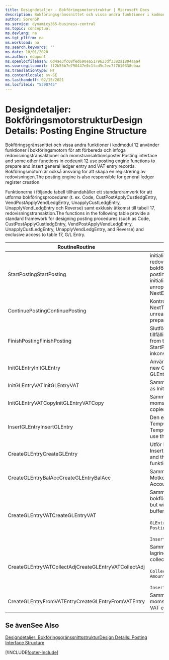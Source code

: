```yaml
---
title: Designdetaljer - Bokföringsmotorstruktur | Microsoft Docs
description: Bokföringsgränssnittet och vissa andra funktioner i kodmodul 12 använder funktioner i bokföringsmotorn för att förbereda och infoga redovisningstransaktioner och momstransaktionsposter. Bokföringsmotorn är också ansvarig för att skapa en registrering av redovisningen.
author: SorenGP
ms.service: dynamics365-business-central
ms.topic: conceptual
ms.devlang: na
ms.tgt_pltfrm: na
ms.workload: na
ms.search.keywords: ''
ms.date: 10/01/2020
ms.author: edupont
ms.openlocfilehash: 6d4ae3fc68fed690ea5179623df3382a1804aaa4
ms.sourcegitcommit: ff2b55b7e790447e0c1fcd5c2ec7f7610338ebaa
ms.translationtype: HT
ms.contentlocale: sv-SE
ms.lasthandoff: 02/15/2021
ms.locfileid: "5390745"
---
```

# <a name="design-details-posting-engine-structure"></a><span data-ttu-id="eccb7-104">Designdetaljer: Bokföringsmotorstruktur</span><span class="sxs-lookup"><span data-stu-id="eccb7-104">Design Details: Posting Engine Structure</span></span>
<span data-ttu-id="eccb7-105">Bokföringsgränssnittet och vissa andra funktioner i kodmodul 12 använder funktioner i bokföringsmotorn för att förbereda och infoga redovisningstransaktioner och momstransaktionsposter.</span><span class="sxs-lookup"><span data-stu-id="eccb7-105">Posting interface and some other functions in codeunit 12 use posting engine functions to prepare and insert general ledger entry and VAT entry records.</span></span> <span data-ttu-id="eccb7-106">Bokföringsmotorn är också ansvarig för att skapa en registrering av redovisningen.</span><span class="sxs-lookup"><span data-stu-id="eccb7-106">The posting engine is also responsible for general ledger register creation.</span></span>  
  
 <span data-ttu-id="eccb7-107">Funktionerna i följande tabell tillhandahåller ett standardramverk för att utforma bokföringsprocedurer (t. ex. Code, CustPostApplyCustledgEntry, VendPostApplyVendLedgEntry, UnapplyCustLedgEntry, UnapplyVendLedgEntry och Reverse) samt exklusiv åtkomst till tabell 17, redovisningstransaktion.</span><span class="sxs-lookup"><span data-stu-id="eccb7-107">The functions in the following table provide a standard framework for designing posting procedures (such as Code, CustPostApplyCustledgEntry, VendPostApplyVendLedgEntry, UnapplyCustLedgEntry, UnapplyVendLedgEntry, and Reverse) and exclusive access to table 17, G/L Entry.</span></span>  
  
|<span data-ttu-id="eccb7-108">Routine</span><span class="sxs-lookup"><span data-stu-id="eccb7-108">Routine</span></span>|<span data-ttu-id="eccb7-109">Description</span><span class="sxs-lookup"><span data-stu-id="eccb7-109">Description</span></span>|  
|-------------|---------------------------------------|  
|<span data-ttu-id="eccb7-110">StartPosting</span><span class="sxs-lookup"><span data-stu-id="eccb7-110">StartPosting</span></span>|<span data-ttu-id="eccb7-111">initialiserar bokföringsbufferten TempGLEntryBuf, låser redovisningstransaktions- och momstransaktionstabellerna och initialiserar bokföringsperiod, bokförd redovisningsjournal och valutakurser.</span><span class="sxs-lookup"><span data-stu-id="eccb7-111">Initializes posting buffer TempGLEntryBuf, locks G/L Entry and VAT Entry tables, and initializes Accounting Period, G/L Register, and Exchange Rate.</span></span> <span data-ttu-id="eccb7-112">Bör bara anropas en gång, sedan är NextEntryNo 0.</span><span class="sxs-lookup"><span data-stu-id="eccb7-112">Should be called only once, then NextEntryNo is 0.</span></span>|  
|<span data-ttu-id="eccb7-113">ContinuePosting</span><span class="sxs-lookup"><span data-stu-id="eccb7-113">ContinuePosting</span></span>|<span data-ttu-id="eccb7-114">Kontrollerar och bokför orealiserad moms för föregående transaktion, ökar NextTransactionNo och förbereder bokföringen av nästa rad.</span><span class="sxs-lookup"><span data-stu-id="eccb7-114">Checks and posts unrealized VAT for previous transaction increment NextTransactionNo and prepares post of next line.</span></span>|  
|<span data-ttu-id="eccb7-115">FinishPosting</span><span class="sxs-lookup"><span data-stu-id="eccb7-115">FinishPosting</span></span>|<span data-ttu-id="eccb7-116">Slutför bokföringen genom att infoga redovisningstransaktioner från den tillfälliga bufferten i databastabellen.</span><span class="sxs-lookup"><span data-stu-id="eccb7-116">Completes posting by inserting G/L entries from temporary buffer into database table.</span></span> <span data-ttu-id="eccb7-117">Används alltid tillsammans med StartPosting.</span><span class="sxs-lookup"><span data-stu-id="eccb7-117">Always used together with StartPosting.</span></span> <span data-ttu-id="eccb7-118">Söker efter inkonsekvenser.</span><span class="sxs-lookup"><span data-stu-id="eccb7-118">Checks for inconsistencies.</span></span>|  
|<span data-ttu-id="eccb7-119">InitGLEntry</span><span class="sxs-lookup"><span data-stu-id="eccb7-119">InitGLEntry</span></span>|<span data-ttu-id="eccb7-120">Används för att initialisera en ny redovisningstransaktion för</span><span class="sxs-lookup"><span data-stu-id="eccb7-120">Used to initialize new G/L entry for Gen.</span></span> <span data-ttu-id="eccb7-121">standardredovisningsjournalrad.</span><span class="sxs-lookup"><span data-stu-id="eccb7-121">Jnl Line.</span></span> <span data-ttu-id="eccb7-122">Returnerar GLEntry som parameter.</span><span class="sxs-lookup"><span data-stu-id="eccb7-122">Returns GLEntry as parameter.</span></span>|  
|<span data-ttu-id="eccb7-123">InitGLEntryVAT</span><span class="sxs-lookup"><span data-stu-id="eccb7-123">InitGLEntryVAT</span></span>|<span data-ttu-id="eccb7-124">Samma som InitGLEntry men tilldelar också Motkonto och SummarizeVAT.</span><span class="sxs-lookup"><span data-stu-id="eccb7-124">Same as InitGLEntry, but also assigns Bal. Account No. and SummarizeVAT.</span></span>|  
|<span data-ttu-id="eccb7-125">InitGLEntryVATCopy</span><span class="sxs-lookup"><span data-stu-id="eccb7-125">InitGLEntryVATCopy</span></span>|<span data-ttu-id="eccb7-126">Samma som InitGLEntryVAT men kopierar också bokföringsmalldata från momstransaktionen innan SummarizeVAT.</span><span class="sxs-lookup"><span data-stu-id="eccb7-126">Similar to InitGLEntryVAT, but also copies posting groups data from VAT Entry before SummarizeVAT.</span></span>|  
|<span data-ttu-id="eccb7-127">InsertGLEntry</span><span class="sxs-lookup"><span data-stu-id="eccb7-127">InsertGLEntry</span></span>|<span data-ttu-id="eccb7-128">Den enda funktion som infogar redovisningstransaktionen i den globala TempGLEntryBuf-tabellen.</span><span class="sxs-lookup"><span data-stu-id="eccb7-128">The only function that inserts G/L entry into global TempGLEntryBuf table.</span></span> <span data-ttu-id="eccb7-129">Använd alltid den här funktionen för att infoga.</span><span class="sxs-lookup"><span data-stu-id="eccb7-129">Always use this function for insert.</span></span>|  
|<span data-ttu-id="eccb7-130">CreateGLEntry</span><span class="sxs-lookup"><span data-stu-id="eccb7-130">CreateGLEntry</span></span>|<span data-ttu-id="eccb7-131">Utför InitGLEntry, tilldelar alt. valutabelopp och utför sedan InsertGLEntry.</span><span class="sxs-lookup"><span data-stu-id="eccb7-131">Performs an InitGLEntry, assigns Additional Currency Amount, and then performs InsertGLEntry.</span></span> <span data-ttu-id="eccb7-132">Ersätter flera rader av kod med ett enda funktionsanrop.</span><span class="sxs-lookup"><span data-stu-id="eccb7-132">Replaces several lines of code with a single function call.</span></span>|  
|<span data-ttu-id="eccb7-133">CreateGLEntryBalAcc</span><span class="sxs-lookup"><span data-stu-id="eccb7-133">CreateGLEntryBalAcc</span></span>|<span data-ttu-id="eccb7-134">Samma som CreateGLEntry men tilldelar också Motkontotyp och Motkonto.</span><span class="sxs-lookup"><span data-stu-id="eccb7-134">Same as CreateGLEntry, but also assigns Bal. Account Type and Bal. Account No.</span></span>|  
|<span data-ttu-id="eccb7-135">CreateGLEntryVAT</span><span class="sxs-lookup"><span data-stu-id="eccb7-135">CreateGLEntryVAT</span></span>|<span data-ttu-id="eccb7-136">Samma som CreateGLEntry men med ytterligare bearbetning för bokföringsmallar och lagring i en tillfällig momsbuffert:</span><span class="sxs-lookup"><span data-stu-id="eccb7-136">Same as CreateGLEntry, but with additional processing for posting groups and saving to temporary VAT buffer:</span></span><br /><br /> `GLEntry.CopyPostingGroupsFromDtldCVBuf(DtldCVLedgEntryBuf,GenJnlLine."Gen. Posting Type");`<br /><br /> `InsertVATEntriesFromTemp(DtldCVLedgEntryBuf,GLEntry);`|  
|<span data-ttu-id="eccb7-137">CreateGLEntryVATCollectAdj</span><span class="sxs-lookup"><span data-stu-id="eccb7-137">CreateGLEntryVATCollectAdj</span></span>|<span data-ttu-id="eccb7-138">Samma som CreateGLEntry men med ytterligare insamling av justeringar och lagring i en tillfällig momsbuffert:</span><span class="sxs-lookup"><span data-stu-id="eccb7-138">Same as CreateGLEntry, but with additional collection of adjustments and saving to temporary VAT buffer:</span></span><br /><br /> `CollectAdjustment(AdjAmount,GLEntry.Amount,GLEntry."Additional-Currency Amount",OriginalDateSet);`<br /><br /> `InsertVATEntriesFromTemp(DtldCVLedgEntryBuf,GLEntry);`|  
|<span data-ttu-id="eccb7-139">CreateGLEntryFromVATEntry</span><span class="sxs-lookup"><span data-stu-id="eccb7-139">CreateGLEntryFromVATEntry</span></span>|<span data-ttu-id="eccb7-140">Samma som CreateGLEntry men kopierar även bokföringsmallar från momstransaktion.</span><span class="sxs-lookup"><span data-stu-id="eccb7-140">Same as CreateGLEntry, but also copies posting groups from VAT entry.</span></span>|  
  
## <a name="see-also"></a><span data-ttu-id="eccb7-141">Se även</span><span class="sxs-lookup"><span data-stu-id="eccb7-141">See Also</span></span>  
 [<span data-ttu-id="eccb7-142">Designdetaljer: Bokföringsgränssnittsstruktur</span><span class="sxs-lookup"><span data-stu-id="eccb7-142">Design Details: Posting Interface Structure</span></span>](design-details-posting-interface-structure.md)

[!INCLUDE[footer-include](includes/footer-banner.md)]